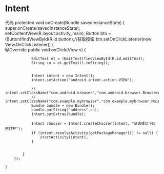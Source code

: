 ﻿# Intent

代码
 protected void onCreate(Bundle savedInstanceState) {
        super.onCreate(savedInstanceState);
        setContentView(R.layout.activity_main);
        Button btn = (Button)findViewById(R.id.button);//获取按钮
        btn.setOnClickListener(new View.OnClickListener() {       
            @Override
            public void onClick(View v) {

                EditText et = (EditText)findViewById(R.id.editText);
                String cn = et.getText().toString();
                

                Intent intent = new Intent();
                intent.setAction("android.intent.action.VIEW");

                //  intent.setClassName("com.android.browser","com.android.browser.BrowserActivity");
                //  intent.setClassName("com.example.mybrowser","com.example.mybrowser.MainActivity");
                Bundle bundle = new Bundle();
                bundle.putString("address",cn);
                intent.putExtras(bundle);

                Intent chooser = Intent.createChooser(intent, "请选择以下应用打开");
                if (intent.resolveActivity(getPackageManager()) != null) {
                    startActivity(intent);
                }


            }
        });

    }
